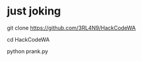 # just joking
git clone https://github.com/3RL4N9/HackCodeWA




cd HackCodeWA




python prank.py


